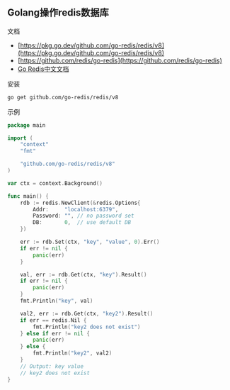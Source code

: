## Golang操作redis数据库

文档
- [https://pkg.go.dev/github.com/go-redis/redis/v8](https://pkg.go.dev/github.com/go-redis/redis/v8)
- [https://github.com/redis/go-redis](https://github.com/redis/go-redis)
- [Go Redis中文文档](https://redis.uptrace.dev/zh/)

安装

```bash
go get github.com/go-redis/redis/v8
```

示例

```go
package main

import (
    "context"
    "fmt"

    "github.com/go-redis/redis/v8"
)

var ctx = context.Background()

func main() {
    rdb := redis.NewClient(&redis.Options{
        Addr:     "localhost:6379",
        Password: "", // no password set
        DB:       0,  // use default DB
    })

    err := rdb.Set(ctx, "key", "value", 0).Err()
    if err != nil {
        panic(err)
    }

    val, err := rdb.Get(ctx, "key").Result()
    if err != nil {
        panic(err)
    }
    fmt.Println("key", val)

    val2, err := rdb.Get(ctx, "key2").Result()
    if err == redis.Nil {
        fmt.Println("key2 does not exist")
    } else if err != nil {
        panic(err)
    } else {
        fmt.Println("key2", val2)
    }
    // Output: key value
    // key2 does not exist
}

```